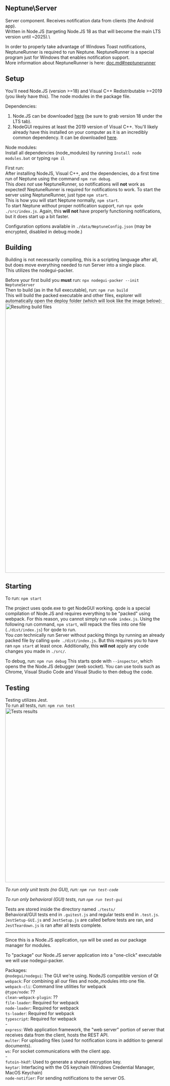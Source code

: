 ## Neptune\Server

Server component. Receives notification data from clients (the Android app).\
Written in Node.JS (targeting Node.JS 18 as that will become the main LTS version until \~2025).\

In order to properly take advantage of Windows Toast notifications, NeptuneRunner is required to run Neptune. NeptuneRunner is a special program just for Windows that enables notification support.\
More information about NeptuneRunner is here: [doc.md#neptunerunner](doc.md#neptunerunner)


## Setup
You'll need Node.JS (version >=18) and Visual C++ Redistributable >=2019 (you likely have this). The node modules in the package file.


Dependencies:

1) Node.JS can be downloaded [here](https://nodejs.org/en/download/current/) (be sure to grab version 18 under the LTS tab). 
2) NodeGUI requires at least the 2019 version of Visual C++. You'll likely already have this installed on your computer as it is an incredibly common dependency. It can be downloaded [here](https://learn.microsoft.com/en-us/cpp/windows/latest-supported-vc-redist?view=msvc-170).


Node modules:\
Install all dependencies (node_modules) by running `Install node modules.bat` or typing `npm i`\


First run:\
After installing NodeJS, Visual C++, and the dependencies, do a first time run of Neptune using the command `npm run debug`.\
This _does not_ use NeptuneRunner, so notifications will **not** work as expected! NeptuneRunner is required for notifications to work. To start the server using NeptuneRunner, just type `npm start`.\
This is how you will start Neptune normally, `npm start`.\
To start Neptune _without_ proper notification support, run `npx qode ./src/index.js`. Again, this **will not** have properly functioning notifications, but it does start up a bit faster.

Configuration options available in `./data/NeptuneConfig.json` (may be encrypted, disabled in debug mode.)


## Building
Building is not necessarily compiling, this is a scripting language after all, but does move everything needed to run Server into a single place.\
This utilizes the nodegui-packer.

Before your first build you **must** run: `npx nodegui-packer --init NeptuneServer`\
Then to build (as in the full executable), run: `npm run build`\
This will build the packed executable and other files, explorer will automatically open the deploy folder (which will look like the image below):
<img src="https://user-images.githubusercontent.com/55852895/215352720-9e2eceec-5175-415a-acca-b11022312798.png" alt="Resulting build files" width="850px" />




## Starting
To run: `npm start`

The project uses qode.exe to get NodeGUI working. qode is a special compilation of Node.JS and requires everything to be "packed" using webpack. For this reason, you cannot simply run `node index.js`. Using the following run command, `npm start`, will repack the files into one file (`./dist/index.js`) for qode to run.\
You _can_ technically run Server without packing things by running an already packed file by calling `qode ./dist/index.js`. But this requires you to have ran `npm start` at least once. Additionally, this **will not** apply any code changes you made in `./src/`.


To debug, run: `npm run debug`
This starts qode with `--inspector`, which opens the the Node.JS debugger (web socket). You can use tools such as Chrome, Visual Studio Code and Visual Studio to then debug the code.




## Testing
Testing utilizes Jest.\
To run all tests, run: `npm run test`\
<img src="https://user-images.githubusercontent.com/55852895/215353063-f863a5b7-42f2-4844-a7bc-511fe26d02b2.png" alt="Tests results" width="550px" />


_To run only unit tests (no GUI), run: `npm run test-code`_

_To run only behavioral (GUI) tests, run `npm run test-gui`_


Tests are stored inside the directory named `./tests/`\
Behavioral/GUI tests end in `.guitest.js` and regular tests end in `.test.js`.\
`JestSetup-GUI.js` and `JestSetup.js` are called before tests are ran, and `JestTeardown.js` is ran after all tests complete.


---


Since this is a Node.JS application, `npm` will be used as our package manager for modules.

To "package" our Node.JS server application into a "one-click" executable we will use nodegui-packer.

Packages:\
    `@nodegui/nodegui`: The GUI we're using. NodeJS compatible version of Qt\
    `webpack`: For combining all our files and node_modules into one file.\
    `webpack-cli`: Command line utilities for webpack\
    `@type/node`: ??\
    `clean-webpack-plugin`: ??\
    `file-loader`: Required for webpack\
    `node-loader`: Required for webpack\
    `ts-loader`: Required for webpack\
    `typescript`: Required for webpack\
    -\
    `express`: Web application framework, the "web server" portion of server that receives data from the client, hosts the REST API.\
    `multer`: For uploading files (used for notification icons in addition to general documents).\
    `ws`: For socket communications with the client app.\
    -\
    `futoin-hkdf`: Used to generate a shared encryption key.\
    `keytar`: Interfacing with the OS keychain (Windows Credential Manager, MacOS Keychain)\
    `node-notifier`: For sending notifications to the server OS.